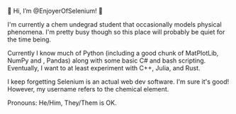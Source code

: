 👋 Hi, I’m @EnjoyerOfSelenium! 👋

I'm currently a chem undegrad student that occasionally models physical phenomena. I'm pretty busy though so this place will probably be quiet for the time being.

Currently I know much of Python (including a good chunk of MatPlotLib, NumPy and , Pandas) along with some basic C# and bash scripting. Eventually, I want to at least experiment with C++, Julia, and Rust.

I keep forgetting Selenium is an actual web dev software. I'm sure it's good! However, my username refers to the chemical element.

Pronouns: He/Him, They/Them is OK.

<!---
EnjoyerOfSelenium/EnjoyerOfSelenium is a ✨ special ✨ repository because its `README.md` (this file) appears on your GitHub profile.
You can click the Preview link to take a look at your changes.
--->
